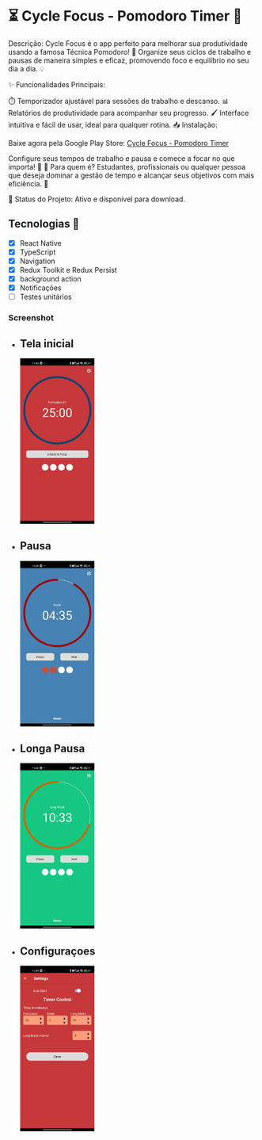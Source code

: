 # ⏳ Cycle Focus - Pomodoro Timer 🍅

Descrição:
Cycle Focus é o app perfeito para melhorar sua produtividade usando a famosa Técnica Pomodoro! 🎯 Organize seus ciclos de trabalho e pausas de maneira simples e eficaz, promovendo foco e equilíbrio no seu dia a dia. 💡

✨ Funcionalidades Principais:

⏱️ Temporizador ajustável para sessões de trabalho e descanso.
📊 Relatórios de produtividade para acompanhar seu progresso.
🖌️ Interface intuitiva e fácil de usar, ideal para qualquer rotina.
📥 Instalação:

Baixe agora pela Google Play Store: [Cycle Focus - Pomodoro Timer](https://play.google.com/store/apps/details?id=com.cyclefocuspomo)

Configure seus tempos de trabalho e pausa e comece a focar no que importa! 🚀
👥 Para quem é?
Estudantes, profissionais ou qualquer pessoa que deseja dominar a gestão de tempo e alcançar seus objetivos com mais eficiência. 💪

📌 Status do Projeto:
Ativo e disponível para download.

## Tecnologias :rocket:

- [x] React Native
- [x] TypeScript
- [x] Navigation
- [x] Redux Toolkit e Redux Persist
- [x] background action
- [x] Notificações
- [ ] Testes unitários

### Screenshot

- ## Tela inicial

  <img src="src/assets/Print_Focus.jpeg" width="150"/>

- ## Pausa

  <img src="src/assets/Print_Break.jpeg" width="150"/>

- ## Longa Pausa

  <img src="src/assets/Print_Long_break.jpeg" width="150"/>

- ## Configuraçoes

  <img src="src/assets/Print_Settings.jpeg" width="150"/>

